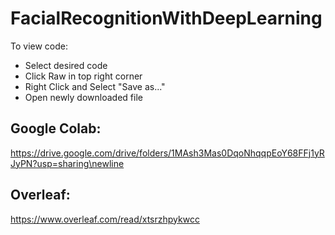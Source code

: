 # FacialRecognitionWithDeepLearning

To view code:
  - Select desired code
  - Click Raw in top right corner
  - Right Click and Select "Save as..."
  - Open newly downloaded file

## Google Colab:
https://drive.google.com/drive/folders/1MAsh3Mas0DqoNhqqpEoY68FFj1yRJyPN?usp=sharing\newline

## Overleaf: 
https://www.overleaf.com/read/xtsrzhpykwcc
